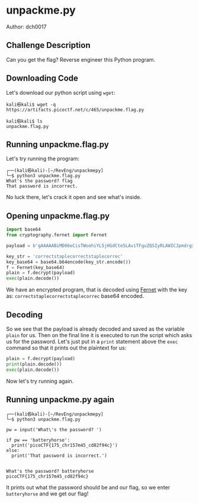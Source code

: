 # unpackme.py
Author: dch0017

## Challenge Description
Can you get the flag?
Reverse engineer this Python program.

## Downloading Code
Let's download our python script using `wget`:
```console
kali㉿kali$ wget -q https://artifacts.picoctf.net/c/465/unpackme.flag.py

kali㉿kali$ ls
unpackme.flag.py
```

## Running unpackme.flag.py
Let's try running the program:
```console
┌──(kali㉿kali)-[~/RevEng/unpackmepy]
└─$ python3 unpackme.flag.py
What's the password? flag
That password is incorrect.
```

No luck there, let's crack it open and see what's inside.

## Opening unpackme.flag.py
```python
import base64
from cryptography.fernet import Fernet

payload = b'gAAAAABiMD06eCisTWoohiYL5jHGdCte5LAviTFguZQSIyRLAWICJpmdrgxhdTB923h6eksddKpKH41I5-HGzI6xGF_7eb_1u0S2Phw2NvYGTF1KzE1-AU66FfIW6QXWnCpPHOS9CatNBuFXuyjEAx86Rld2E7GjvuKEOJJXx_GZE2JgAxnDmvcewoksfjVCCAwNqzixpUPKkIET2xmO4EsDqK4CUG8_JxP0HwSEzW4PH-hVpZrkyse4EodFPsjs7NVJF0hL1_8bP1TCiEEnFn7hCoTRRvlpYQ=='

key_str = 'correctstaplecorrectstaplecorrec'
key_base64 = base64.b64encode(key_str.encode())
f = Fernet(key_base64)
plain = f.decrypt(payload)
exec(plain.decode())
```

We have an encrypted program, that is decoded using [Fernet](https://cryptography.io/en/latest/fernet/) with the key as: `correctstaplecorrectstaplecorrec` base64 encoded.

## Decoding
So we see that the payload is already decoded and saved as the variable `plain` for us. Then on the final line it is executed to run the script which asks us for the password. Let's just put in a `print` statement above the `exec` command so that it prints out the plaintext for us:
```python
plain = f.decrypt(payload)
print(plain.decode())
exec(plain.decode())
```

Now let's try running again.

## Running unpackme.py again
```console
┌──(kali㉿kali)-[~/RevEng/unpackmepy]
└─$ python3 unpackme.flag.py

pw = input('What\'s the password? ')

if pw == 'batteryhorse':
  print('picoCTF{175_chr157m45_cd82f94c}')
else:
  print('That password is incorrect.')


What's the password? batteryhorse
picoCTF{175_chr157m45_cd82f94c}
```

It prints out what the password should be and our flag, so we enter `batteryhorse` and we get our flag!
